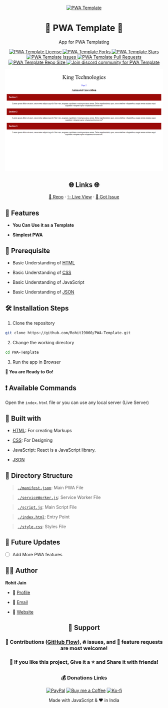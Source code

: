 <p align="center">
  <a href="https://rohit19060.github.io/PWA-Template" title="PWA Template">
    <img src="https://kingtechnologies.in/assets/images/Logo.webp" width="80px" alt="PWA Template"/>
  </a>
</p>
<h1 align="center">🌟 PWA Template 🌟</h1>
<p align="center">App for PWA Templating</p>

<p align="center">
<a href="https://github.com/Rohit19060/PWA-Template/blob/master/LICENSE" title="License">
<img src="https://img.shields.io/github/license/Rohit19060/PWA-Template?label=License&logo=Github&style=flat-square" alt="PWA Template License"/>
</a>
<a href="https://github.com/Rohit19060/PWA-Template/fork" title="Forks">
<img src="https://img.shields.io/github/forks/Rohit19060/PWA-Template?label=Forks&logo=Github&style=flat-square" alt="PWA Template Forks"/>
</a>
<a href="https://github.com/Rohit19060/PWA-Template/stargazers" title="Stars">
<img src="https://img.shields.io/github/stars/Rohit19060/PWA-Template?label=Stars&logo=Github&style=flat-square" alt="PWA Template Stars"/>
</a>
<a href="https://github.com/Rohit19060/PWA-Template/issues" title="Issues">
<img src="https://img.shields.io/github/issues/Rohit19060/PWA-Template?label=Issues&logo=Github&style=flat-square" alt="PWA Template Issues"/>
</a>
<a href="https://github.com/Rohit19060/PWA-Template/pulls" title="Pull Requests">
<img src="https://img.shields.io/github/issues-pr/Rohit19060/PWA-Template?label=Pull%20Requests&logo=Github&style=flat-square" alt="PWA Template Pull Requests"/>
</a>
<a href="https://github.com/Rohit19060/PWA-Template" title="Repo Size">
<img src="https://img.shields.io/github/repo-size/Rohit19060/PWA-Template?label=Repo%20Size&logo=Github&style=flat-square" alt="PWA Template Repo Size"/>
</a>
<a href="https://discord.gg/2wpHNSjwm2" title="Join Community">
<img src="https://img.shields.io/discord/737854816402800690?color=%236d82cb&label=Join%20Community&logo=discord&logoColor=%23FFFFFF&style=flat-square" alt="Join discord community for PWA Template"/>
</a>
</p>

<p align="center" title="PWA Template"><img src="./images/Screenshot1.png" alt="PWA Template"/></p>

<h2 align="center">🌐 Links 🌐</h2>
<p align="center">
    <a href="https://github.com/Rohit19060/PWA-Template" title="PWA Template Repo">📂 Repo</a>
    ·
    <a href="https://rohit19060.github.io/PWA-Template" title="Visit">✨ Live View</a>
    ·
    <a href="https://github.com/Rohit19060/PWA-Template/issues/new/choose" title="🐛Report Bug/🎊Request Feature">🚀 Got Issue</a>
</p>

## 🚀 Features

- **You Can Use it as a Template**

- **Simplest PWA**

## 🦋 Prerequisite

- Basic Understanding of [HTML](https://youtu.be/JHv2jmnrLlA "HTML - First Step Towards Web Development")

- Basic Understanding of [CSS](https://youtu.be/d1tP7ow7HbQ "CSS - Second Step Towards Web Development")

- Basic Understanding of JavaScript

- Basic Understanding of [JSON](https://www.json.org/ "JSON")

## 🛠️ Installation Steps

1. Clone the repository

```Bash
git clone https://github.com/Rohit19060/PWA-Template.git
```

2. Change the working directory

```Bash
cd PWA-Template
```

3. Run the app in Browser

**🎇 You are Ready to Go!**

## ❗ Available Commands

Open the `index.html` file or you can use any local server (Live Server)

## 👷 Built with

- [HTML](https://youtu.be/JHv2jmnrLlA "HTML - First Step Towards Web Development"): For creating Markups

- [CSS](https://youtu.be/d1tP7ow7HbQ "CSS - Second Step Towards Web Development"): For Designing

- JavaScript: React is a JavaScript library.

- [JSON](https://www.json.org/ "JSON")

## 📂 Directory Structure

> [`./manifest.json`](https://github.com/Rohit19060/PWA-Template/blob/main/manifest.json "Manifest"): Main PWA File

> [`./serviceWorker.js`](https://github.com/Rohit19060/PWA-Template/blob/main/serviceWorker.js "Service Worker"): Service Worker File

> [`./script.js`](https://github.com/Rohit19060/PWA-Template/blob/mainscript.js "Script"): Main Script File

> [`./index.html`](https://github.com/Rohit19060/PWA-Template/blob/index.html "Index"): Entry Point

> [`./style.css`](https://github.com/Rohit19060/PWA-Template/blob/style.css "Style"): Styles File

## 🎊 Future Updates

- [ ] Add More PWA features

## 🧑🏻 Author

**Rohit Jain**

- 🌌 [Profile](https://github.com/Rohit19060 "Rohit Jain")

- 🏮 [Email](mailto:rohitjain19060@gmail.com?subject=Hi%20from%20PWA%20Template "Hi!")

- 🦁 [Website](https://kingtechnologies.in "Welcome")

<h2 align="center">🤝 Support</h2>

<h3 align="center">🎀 Contributions (<a href="https://guides.github.com/introduction/flow" title="GitHub flow">GitHub Flow</a>), 🔥 issues, and 🥮 feature requests are most welcome!</h3>

<h3 align="center">💙 If you like this project, Give it a ⭐ and Share it with friends!</h3>
<h3 align="center">💰 Donations Links</h3>
<p align="center">
<a href="https://www.paypal.me/kingrohitJ" title="PayPal"><img src="https://kingtechnologies.in/assets/images/Paypal.png" alt="PayPal"/></a>
<a href="https://www.buymeacoffee.com/rohitjain" title="Buy me a Coffee"><img src="https://kingtechnologies.in/assets/images/Coffee.png" alt="Buy me a Coffee"/></a>
<a href="https://ko-fi.com/rohitjain" title="Ko-fi"><img src="https://kingtechnologies.in/assets/images/Kofi.png" alt="Ko-fi"/></a>
</p>

<p align="center">Made with JavaScript & ❤️ in India</p>
